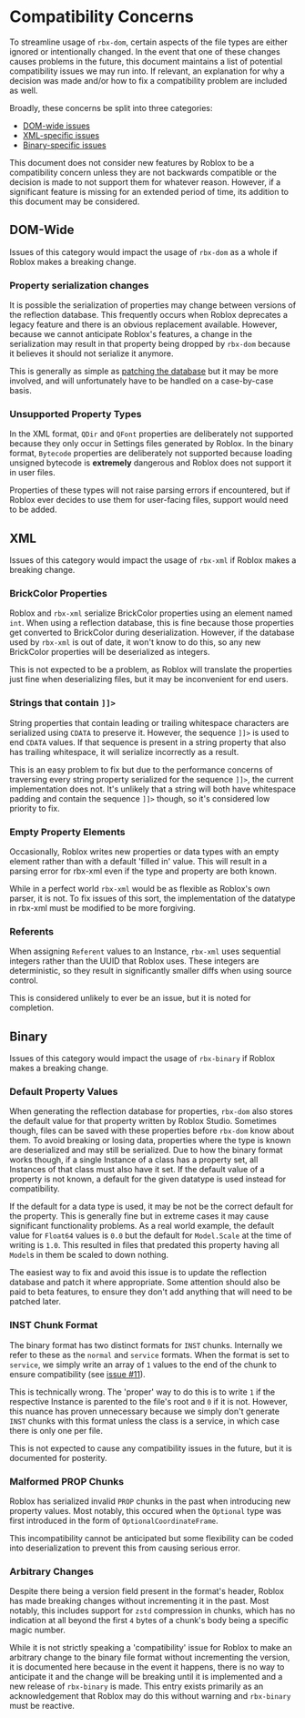 # Compatibility Concerns

To streamline usage of `rbx-dom`, certain aspects of the file types are either ignored or intentionally changed. In the event that one of these changes causes problems in the future, this document maintains a list of potential compatibility issues we may run into. If relevant, an explanation for why a decision was made and/or how to fix a compatibility problem are included as well.

Broadly, these concerns be split into three categories:

- [DOM-wide issues](#dom-wide)
- [XML-specific issues](#xml)
- [Binary-specific issues](#binary)

This document does not consider new features by Roblox to be a compatibility concern unless they are not backwards compatible or the decision is made to not support them for whatever reason. However, if a significant feature is missing for an extended period of time, its addition to this document may be considered.

## DOM-Wide

Issues of this category would impact the usage of `rbx-dom` as a whole if Roblox makes a breaking change.

### Property serialization changes

It is possible the serialization of properties may change between versions of the reflection database. This frequently occurs when Roblox deprecates a legacy feature and there is an obvious replacement available. However, because we cannot anticipate Roblox's features, a change in the serialization may result in that property being dropped by `rbx-dom` because it believes it should not serialize it anymore.

This is generally as simple as [patching the database](patching-database.md) but it may be more involved, and will unfortunately have to be handled on a case-by-case basis.

### Unsupported Property Types

In the XML format, `QDir` and `QFont` properties are deliberately not supported because they only occur in Settings files generated by Roblox. In the binary format, `Bytecode` properties are deliberately not supported because loading unsigned bytecode is **extremely** dangerous and Roblox does not support it in user files.

Properties of these types will not raise parsing errors if encountered, but if Roblox ever decides to use them for user-facing files, support would need to be added.

## XML

Issues of this category would impact the usage of `rbx-xml` if Roblox makes a breaking change.

### BrickColor Properties

Roblox and `rbx-xml` serialize BrickColor properties using an element named `int`. When using a reflection database, this is fine because those properties get converted to BrickColor during deserialization. However, if the database used by `rbx-xml` is out of date, it won't know to do this, so any new BrickColor properties will be deserialized as integers.

This is not expected to be a problem, as Roblox will translate the properties just fine when deserializing files, but it may be inconvenient for end users.

### Strings that contain `]]>`

String properties that contain leading or trailing whitespace characters are serialized using `CDATA` to preserve it. However, the sequence `]]>` is used to end `CDATA` values. If that sequence is present in a string property that also has trailing whitespace, it will serialize incorrectly as a result.

This is an easy problem to fix but due to the performance concerns of traversing every string property serialized for the sequence `]]>`, the current implementation does not. It's unlikely that a string will both have whitespace padding and contain the sequence `]]>` though, so it's considered low priority to fix.

### Empty Property Elements

Occasionally, Roblox writes new properties or data types with an empty element rather than with a default 'filled in' value. This will result in a parsing error for rbx-xml even if the type and property are both known.

While in a perfect world `rbx-xml` would be as flexible as Roblox's own parser, it is not. To fix issues of this sort, the implementation of the datatype in rbx-xml must be modified to be more forgiving.

### Referents

When assigning `Referent` values to an Instance, `rbx-xml` uses sequential integers rather than the UUID that Roblox uses. These integers are deterministic, so they result in significantly smaller diffs when using source control.

This is considered unlikely to ever be an issue, but it is noted for completion.

## Binary

Issues of this category would impact the usage of `rbx-binary` if Roblox makes a breaking change.

### Default Property Values

When generating the reflection database for properties, `rbx-dom` also stores the default value for that property written by Roblox Studio. Sometimes though, files can be saved with these properties before `rbx-dom` know about them. To avoid breaking or losing data, properties where the type is known are deserialized and may still be serialized. Due to how the binary format works though, if a single Instance of a class has a property set, all Instances of that class must also have it set. If the default value of a property is not known, a default for the given datatype is used instead for compatibility.

If the default for a data type is used, it may be not be the correct default for the property. This is generally fine but in extreme cases it may cause significant functionality problems. As a real world example, the default value for `Float64` values is `0.0` but the default for `Model.Scale` at the time of writing is `1.0`. This resulted in files that predated this property having all `Model`s in them be scaled to down nothing.

The easiest way to fix and avoid this issue is to update the reflection database and patch it where appropriate. Some attention should also be paid to beta features, to ensure they don't add anything that will need to be patched later.

### INST Chunk Format

The binary format has two distinct formats for `INST` chunks. Internally we refer to these as the `normal` and `service` formats. When the format is set to `service`, we simply write an array of `1` values to the end of the chunk to ensure compatibility (see [issue #11](https://github.com/rojo-rbx/rbx-dom/issues/11)).

This is technically wrong. The 'proper' way to do this is to write `1` if the respective Instance is parented to the file's root and `0` if it is not. However, this nuance has proven unnecessary because we simply don't generate `INST` chunks with this format unless the class is a service, in which case there is only one per file.

This is not expected to cause any compatibility issues in the future, but it is documented for posterity.

### Malformed PROP Chunks

Roblox has serialized invalid `PROP` chunks in the past when introducing new property values. Most notably, this occured when the `Optional` type was first introduced in the form of `OptionalCoordinateFrame`.

This incompatibility cannot be anticipated but some flexibility can be coded into deserialization to prevent this from causing serious error.

### Arbitrary Changes

Despite there being a version field present in the format's header, Roblox has made breaking changes without incrementing it in the past. Most notably, this includes support for `zstd` compression in chunks, which has no indication at all beyond the first `4` bytes of a chunk's body being a specific magic number.

While it is not strictly speaking a 'compatibility' issue for Roblox to make an arbitrary change to the binary file format without incrementing the version, it is documented here because in the event it happens, there is no way to anticipate it and the change will be breaking until it is implemented and a new release of `rbx-binary` is made. This entry exists primarily as an acknowledgement that Roblox may do this without warning and `rbx-binary` must be reactive.

